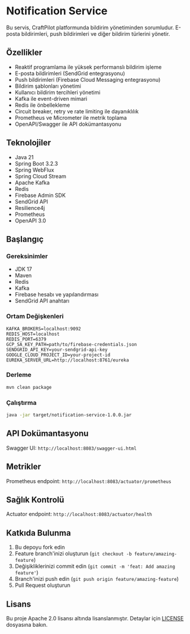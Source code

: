 # Notification Service

Bu servis, CraftPilot platformunda bildirim yönetiminden sorumludur. E-posta bildirimleri, push bildirimleri ve diğer bildirim türlerini yönetir.

## Özellikler

- Reaktif programlama ile yüksek performanslı bildirim işleme
- E-posta bildirimleri (SendGrid entegrasyonu)
- Push bildirimleri (Firebase Cloud Messaging entegrasyonu)
- Bildirim şablonları yönetimi
- Kullanıcı bildirim tercihleri yönetimi
- Kafka ile event-driven mimari
- Redis ile önbellekleme
- Circuit breaker, retry ve rate limiting ile dayanıklılık
- Prometheus ve Micrometer ile metrik toplama
- OpenAPI/Swagger ile API dokümantasyonu

## Teknolojiler

- Java 21
- Spring Boot 3.2.3
- Spring WebFlux
- Spring Cloud Stream
- Apache Kafka
- Redis
- Firebase Admin SDK
- SendGrid API
- Resilience4j
- Prometheus
- OpenAPI 3.0

## Başlangıç

### Gereksinimler

- JDK 17
- Maven
- Redis
- Kafka
- Firebase hesabı ve yapılandırması
- SendGrid API anahtarı

### Ortam Değişkenleri

```properties
KAFKA_BROKERS=localhost:9092
REDIS_HOST=localhost
REDIS_PORT=6379
GCP_SA_KEY_PATH=path/to/firebase-credentials.json
SENDGRID_API_KEY=your-sendgrid-api-key
GOOGLE_CLOUD_PROJECT_ID=your-project-id
EUREKA_SERVER_URL=http://localhost:8761/eureka
```

### Derleme

```bash
mvn clean package
```

### Çalıştırma

```bash
java -jar target/notification-service-1.0.0.jar
```

## API Dokümantasyonu

Swagger UI: `http://localhost:8083/swagger-ui.html`

## Metrikler

Prometheus endpoint: `http://localhost:8083/actuator/prometheus`

## Sağlık Kontrolü

Actuator endpoint: `http://localhost:8083/actuator/health`

## Katkıda Bulunma

1. Bu depoyu fork edin
2. Feature branch'inizi oluşturun (`git checkout -b feature/amazing-feature`)
3. Değişikliklerinizi commit edin (`git commit -m 'feat: Add amazing feature'`)
4. Branch'inizi push edin (`git push origin feature/amazing-feature`)
5. Pull Request oluşturun

## Lisans

Bu proje Apache 2.0 lisansı altında lisanslanmıştır. Detaylar için [LICENSE](LICENSE) dosyasına bakın.
